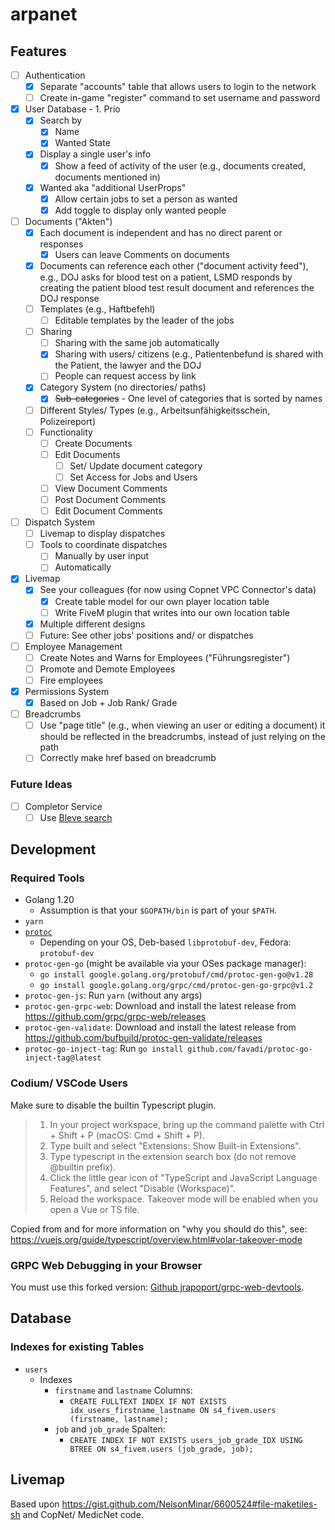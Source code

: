 # arpanet

## Features

- [ ] Authentication
    - [x] Separate "accounts" table that allows users to login to the network
    - [ ] Create in-game "register" command to set username and password
- [x] User Database - 1. Prio
    - [x] Search by
        - [x] Name
        - [x] Wanted State
    - [x] Display a single user's info
        - [x] Show a feed of activity of the user (e.g., documents created, documents mentioned in)
    - [x] Wanted aka "additional UserProps"
        - [x] Allow certain jobs to set a person as wanted
        - [x] Add toggle to display only wanted people
- [ ] Documents ("Akten")
    - [x] Each document is independent and has no direct parent or responses
        - [x] Users can leave Comments on documents
    - [x] Documents can reference each other ("document activity feed"), e.g., DOJ asks for blood test on a patient, LSMD responds by creating the patient blood test result document and references the DOJ response
    - [ ] Templates (e.g., Haftbefehl)
        - [ ] Editable templates by the leader of the jobs
    - [ ] Sharing
        - [ ] Sharing with the same job automatically
        - [x] Sharing with users/ citizens (e.g., Patientenbefund is shared with the Patient, the lawyer and the DOJ
        - [ ] People can request access by link
    - [x] Category System (no directories/ paths)
        - [x] ~~Sub-categories~~  - One level of categories that is sorted by names
    - [ ] Different Styles/ Types (e.g., Arbeitsunfähigkeitsschein, Polizeireport)
    - [ ] Functionality
        - [ ] Create Documents
        - [ ] Edit Documents
            - [ ] Set/ Update document category
            - [ ] Set Access for Jobs and Users
        - [ ] View Document Comments
        - [ ] Post Document Comments
        - [ ] Edit Document Comments
- [ ] Dispatch System
    - [ ] Livemap to display dispatches
    - [ ] Tools to coordinate dispatches
        - [ ] Manually by user input
        - [ ] Automatically
- [x] Livemap
    - [x] See your colleagues (for now using Copnet VPC Connector's data)
        - [x] Create table model for our own player location table
        - [ ] Write FiveM plugin that writes into our own location table
    - [x] Multiple different designs
    - [ ] Future: See other jobs' positions and/ or dispatches
- [ ] Employee Management
    - [ ] Create Notes and Warns for Employees ("Führungsregister")
    - [ ] Promote and Demote Employees
    - [ ] Fire employees
- [x] Permissions System
    - [x] Based on Job + Job Rank/ Grade
- [ ] Breadcrumbs
  - [ ] Use "page title" (e.g., when viewing an user or editing a document) it should be reflected in the breadcrumbs, instead of just relying on the path
  - [ ] Correctly make href based on breadcrumb

### Future Ideas

- [ ] Completor Service
    - [ ] Use [Bleve search](https://blevesearch.com/)

## Development

### Required Tools

* Golang 1.20
    * Assumption is that your `$GOPATH/bin` is part of your `$PATH`.
* `yarn`
* [`protoc`](https://grpc.io/docs/protoc-installation/)
    * Depending on your OS, Deb-based `libprotobuf-dev`, Fedora: `protobuf-dev`
* `protoc-gen-go` (might be available via your OSes package manager):
    * `go install google.golang.org/protobuf/cmd/protoc-gen-go@v1.28`
    * `go install google.golang.org/grpc/cmd/protoc-gen-go-grpc@v1.2`
* `protoc-gen-js`: Run `yarn` (without any args)
* `protoc-gen-grpc-web`: Download and install the latest release from https://github.com/grpc/grpc-web/releases
* `protoc-gen-validate`: Download and install the latest release from https://github.com/bufbuild/protoc-gen-validate/releases
* `protoc-go-inject-tag`: Run `go install github.com/favadi/protoc-go-inject-tag@latest`

### Codium/ VSCode Users

Make sure to disable the builtin Typescript plugin.

> 1. In your project workspace, bring up the command palette with Ctrl + Shift + P (macOS: Cmd + Shift + P).
> 2. Type built and select "Extensions: Show Built-in Extensions".
> 3. Type typescript in the extension search box (do not remove @builtin prefix).
> 4. Click the little gear icon of "TypeScript and JavaScript Language Features", and select "Disable (Workspace)".
> 5. Reload the workspace. Takeover mode will be enabled when you open a Vue or TS file.

Copied from and for more information on "why you should do this", see: https://vuejs.org/guide/typescript/overview.html#volar-takeover-mode

### GRPC Web Debugging in your Browser

You must use this forked version: [Github jrapoport/grpc-web-devtools](https://github.com/jrapoport/grpc-web-devtools).

## Database

### Indexes for existing Tables

* `users`
    * Indexes
        * `firstname` and `lastname` Columns:
            * `CREATE FULLTEXT INDEX IF NOT EXISTS idx_users_firstname_lastname ON s4_fivem.users (firstname, lastname);`
        * `job` and `job_grade` Spalten:
            * `CREATE INDEX IF NOT EXISTS users_job_grade_IDX USING BTREE ON s4_fivem.users (job_grade, job);`

## Livemap

Based upon https://gist.github.com/NelsonMinar/6600524#file-maketiles-sh and CopNet/ MedicNet code.
